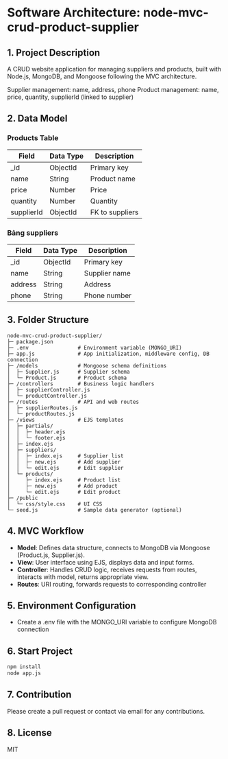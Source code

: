 # Software Architecture: node-mvc-crud-product-supplier
## 1. Project Description
A CRUD website application for managing suppliers and products, built with Node.js, MongoDB, and Mongoose following the MVC architecture.

Supplier management: name, address, phone
Product management: name, price, quantity, supplierId (linked to supplier)
## 2. Data Model
### Products Table
| Field      | Data Type | Description               |
|-------------|--------------|----------------------|
| _id         | ObjectId     | Primary key          |
| name        | String       | Product name         |
| price       | Number       | Price                  |
| quantity    | Number       | Quantity             |
| supplierId  | ObjectId     | FK to suppliers     |

### Bảng suppliers
| Field      | Data Type | 	Description                |
|-------------|--------------|----------------------|
| _id         | ObjectId     | 	Primary key           |
| name        | String       | Supplier name     |
| address     | String       | Address              |
| phone       | String       | Phone number        |

## 3.  Folder Structure

```
node-mvc-crud-product-supplier/
├─ package.json
├─ .env                # Environment variable (MONGO_URI)
├─ app.js              # App initialization, middleware config, DB connection
├─ /models             # Mongoose schema definitions
│  ├─ Supplier.js      # Supplier schema
│  └─ Product.js       # Product schema
├─ /controllers        # Business logic handlers
│  ├─ supplierController.js
│  └─ productController.js
├─ /routes             # API and web routes
│  ├─ supplierRoutes.js
│  └─ productRoutes.js
├─ /views              # EJS templates
│  ├─ partials/
│  │  ├─ header.ejs
│  │  └─ footer.ejs
│  ├─ index.ejs
│  ├─ suppliers/
│  │  ├─ index.ejs     # Supplier list
│  │  ├─ new.ejs       # Add supplier
│  │  └─ edit.ejs      # Edit supplier
│  └─ products/
│     ├─ index.ejs     # Product list
│     ├─ new.ejs       # Add product
│     └─ edit.ejs      # Edit product
├─ /public
│  └─ css/style.css    # UI CSS
└─ seed.js             # Sample data generator (optional)
```

## 4.  MVC Workflow

- **Model**:  Defines data structure, connects to MongoDB via Mongoose (Product.js, Supplier.js).
- **View**: User interface using EJS, displays data and input forms.
- **Controller**: Handles CRUD logic, receives requests from routes, interacts with model, returns appropriate view.
- **Routes**: URI routing, forwards requests to corresponding controller

## 5. Environment Configuration

- Create a .env file with the MONGO_URI variable to configure MongoDB connection

## 6.  Start Project

```bash
npm install
node app.js
```

## 7. Contribution

Please create a pull request or contact via email for any contributions.

## 8. License

MIT
